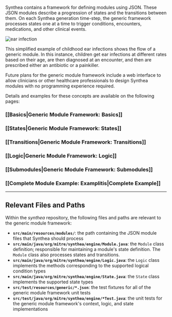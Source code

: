 Synthea contains a framework for defining modules using JSON.  These JSON modules describe a progression of states and the transitions between them.  On each Synthea generation time-step, the generic framework processes states one at a time to trigger conditions, encounters, medications, and other clinical events.

![ear infection](https://cloud.githubusercontent.com/assets/13512036/18751952/e054e258-80ae-11e6-9b09-2350ed77b56c.png)


This simplified example of childhood ear infections shows the flow of a generic module. In this instance, children get ear infections at different rates based on their age, are then diagnosed at an encounter, and then are prescribed either an antibiotic or a painkiller. 

Future plans for the generic module framework include a web interface to allow clinicians or other healthcare professionals to design Synthea modules with no programming experience required.


Details and examples for these concepts are available on the following pages:

### [[Basics|Generic Module Framework: Basics]]
### [[States|Generic Module Framework: States]]
### [[Transitions|Generic Module Framework: Transitions]]
### [[Logic|Generic Module Framework: Logic]]
### [[Submodules|Generic Module Framework: Submodules]]
### [[Complete Module Example: Examplitis|Complete Example]]

***


## Relevant Files and Paths

Within the _synthea_ repository, the following files and paths are relevant to the generic module framework:

* **`src/main/resources/modules/`**: the path containing the JSON module files that Synthea should process
* **`src/main/java/org/mitre/synthea/engine/Module.java`**: the `Module` class definition; responsible for maintaining a module's state definition.  The `Module` class also processes states and transitions.
* **`src/main/java/org/mitre/synthea/engine/Logic.java`**: the `Logic` class implements the methods corresponding to the supported logical condition types
* **`src/main/java/org/mitre/synthea/engine/State.java`**: the `State` class implements the supported state types
* **`src/test/resources/generic/*.json`**: the test fixtures for all of the generic module framework unit tests
* **`src/test/java/org/mitre/synthea/engine/*Test.java`**: the unit tests for the generic module framework's context, logic, and state implementations